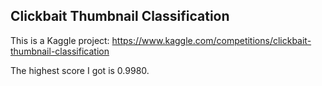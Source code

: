 ## Clickbait Thumbnail Classification
This is a Kaggle project: https://www.kaggle.com/competitions/clickbait-thumbnail-classification

The highest score I got is 0.9980.
